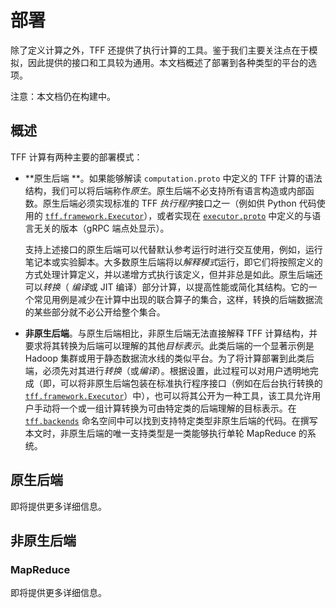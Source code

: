 # 部署

除了定义计算之外，TFF 还提供了执行计算的工具。鉴于我们主要关注点在于模拟，因此提供的接口和工具较为通用。本文档概述了部署到各种类型的平台的选项。

注意：本文档仍在构建中。

## 概述

TFF 计算有两种主要的部署模式：

- **原生后端 **。如果能够解读 <a><code>computation.proto</code></a> 中定义的 TFF 计算的语法结构，我们可以将后端称作<em>原生</em>。原生后端不必支持所有语言构造或内部函数。原生后端必须实现标准的 TFF *执行程序*接口之一（例如供 Python 代码使用的 [`tff.framework.Executor`](https://www.tensorflow.org/federated/api_docs/python/tff/framework/Executor)），或者实现在 [`executor.proto`](https://github.com/tensorflow/federated/blob/main/tensorflow_federated/proto/v0/executor.proto) 中定义的与语言无关的版本（gRPC 端点处显示）。

    支持上述接口的原生后端可以代替默认参考运行时进行交互使用，例如，运行笔记本或实验脚本。大多数原生后端将以*解释模式*运行，即它们将按照定义的方式处理计算定义，并以递增方式执行该定义，但并非总是如此。原生后端还可以*转换*（ *编译*或 JIT 编译）部分计算，以提高性能或简化其结构。它的一个常见用例是减少在计算中出现的联合算子的集合，这样，转换的后端数据流的某些部分就不必公开给整个集合。

- **非原生后端**。与原生后端相比，非原生后端无法直接解释 TFF 计算结构，并要求将其转换为后端可以理解的其他*目标表示*。此类后端的一个显著示例是 Hadoop 集群或用于静态数据流水线的类似平台。为了将计算部署到此类后端，必须先对其进行*转换*（或*编译*）。根据设置，此过程可以对用户透明地完成（即，可以将非原生后端包装在标准执行程序接口（例如在后台执行转换的 [`tff.framework.Executor`](https://www.tensorflow.org/federated/api_docs/python/tff/framework/Executor)）中），也可以将其公开为一种工具，该工具允许用户手动将一个或一组计算转换为可由特定类的后端理解的目标表示。在 [`tff.backends`](https://www.tensorflow.org/federated/api_docs/python/tff/backends) 命名空间中可以找到支持特定类型非原生后端的代码。在撰写本文时，非原生后端的唯一支持类型是一类能够执行单轮 MapReduce 的系统。

## 原生后端

即将提供更多详细信息。

## 非原生后端

### MapReduce

即将提供更多详细信息。
